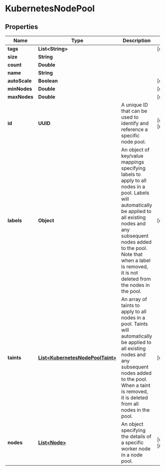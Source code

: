 

# KubernetesNodePool


## Properties

| Name | Type | Description | Notes |
|------------ | ------------- | ------------- | -------------|
|**tags** | **List&lt;String&gt;** |  |  [optional] |
|**size** | **String** |  |  |
|**count** | **Double** |  |  |
|**name** | **String** |  |  |
|**autoScale** | **Boolean** |  |  [optional] |
|**minNodes** | **Double** |  |  [optional] |
|**maxNodes** | **Double** |  |  [optional] |
|**id** | **UUID** | A unique ID that can be used to identify and reference a specific node pool. |  [optional] [readonly] |
|**labels** | **Object** | An object of key/value mappings specifying labels to apply to all nodes in a pool. Labels will automatically be applied to all existing nodes and any subsequent nodes added to the pool. Note that when a label is removed, it is not deleted from the nodes in the pool. |  [optional] |
|**taints** | [**List&lt;KubernetesNodePoolTaint&gt;**](KubernetesNodePoolTaint.md) | An array of taints to apply to all nodes in a pool. Taints will automatically be applied to all existing nodes and any subsequent nodes added to the pool. When a taint is removed, it is deleted from all nodes in the pool. |  [optional] |
|**nodes** | [**List&lt;Node&gt;**](Node.md) | An object specifying the details of a specific worker node in a node pool. |  [optional] [readonly] |



